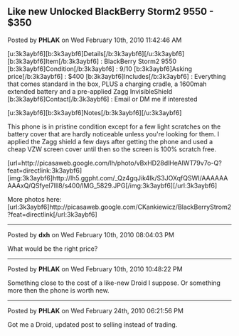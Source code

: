 ## Like new Unlocked BlackBerry Storm2 9550 - $350
Posted by **PHLAK** on Wed February 10th, 2010 11:42:46 AM

[u:3k3aybf6][b:3k3aybf6]Details[/b:3k3aybf6][/u:3k3aybf6]
[b:3k3aybf6]Item[/b:3k3aybf6] : BlackBerry Storm2 9550
[b:3k3aybf6]Condition[/b:3k3aybf6] : 9/10
[b:3k3aybf6]Asking price[/b:3k3aybf6] : $400
[b:3k3aybf6]Includes[/b:3k3aybf6] : Everything that comes standard in the box, PLUS a charging cradle, a 1600mah extended battery and a pre-applied Zagg InvisibleShield 
[b:3k3aybf6]Contact[/b:3k3aybf6] : Email or DM me if interested

[u:3k3aybf6][b:3k3aybf6]Notes[/b:3k3aybf6][/u:3k3aybf6]

This phone is in pristine condition except for a few light scratches on the battery cover that are hardly noticeable unless you're looking for them. I applied the Zagg shield a few days after getting the phone and used a cheap VZW screen cover until then so the screen is 100% scratch free.


[url=http&#58;//picasaweb&#46;google&#46;com/lh/photo/vBxHD28dlHeAIWT79v7o-Q?feat=directlink:3k3aybf6][img:3k3aybf6]http&#58;//lh5&#46;ggpht&#46;com/_Qz4gqJik4Ik/S3JOXqfQSWI/AAAAAAAAAxQ/QSfyel7Ill8/s400/IMG_5829&#46;JPG[/img:3k3aybf6][/url:3k3aybf6]

More photos here: [url:3k3aybf6]http&#58;//picasaweb&#46;google&#46;com/CKankiewicz/BlackBerryStrom2?feat=directlink[/url:3k3aybf6]

--------------------------------------------------------------------------------

Posted by **dxh** on Wed February 10th, 2010 08:04:03 PM

What would be the right price?

--------------------------------------------------------------------------------

Posted by **PHLAK** on Wed February 10th, 2010 10:48:22 PM

Something close to the cost of a like-new Droid I suppose.  Or something more then the phone is worth new.

--------------------------------------------------------------------------------

Posted by **PHLAK** on Wed February 24th, 2010 06:21:56 PM

Got me a Droid, updated post to selling instead of trading.
